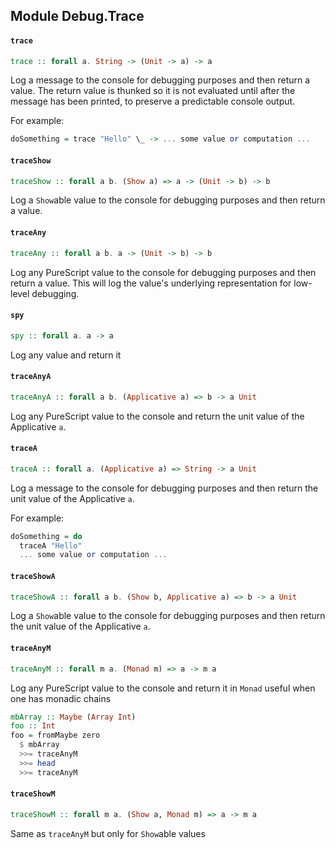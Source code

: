 ## Module Debug.Trace

#### `trace`

``` purescript
trace :: forall a. String -> (Unit -> a) -> a
```

Log a message to the console for debugging purposes and then return a
value. The return value is thunked so it is not evaluated until after the
message has been printed, to preserve a predictable console output.

For example:
``` purescript
doSomething = trace "Hello" \_ -> ... some value or computation ...
```

#### `traceShow`

``` purescript
traceShow :: forall a b. (Show a) => a -> (Unit -> b) -> b
```

Log a `Show`able value to the console for debugging purposes and then
return a value.

#### `traceAny`

``` purescript
traceAny :: forall a b. a -> (Unit -> b) -> b
```

Log any PureScript value to the console for debugging purposes and then
return a value. This will log the value's underlying representation for
low-level debugging.

#### `spy`

``` purescript
spy :: forall a. a -> a
```

Log any value and return it

#### `traceAnyA`

``` purescript
traceAnyA :: forall a b. (Applicative a) => b -> a Unit
```

Log any PureScript value to the console and return the unit value of the
Applicative `a`.

#### `traceA`

``` purescript
traceA :: forall a. (Applicative a) => String -> a Unit
```

Log a message to the console for debugging purposes and then return the
unit value of the Applicative `a`.

For example:
``` purescript
doSomething = do
  traceA "Hello"
  ... some value or computation ...
```

#### `traceShowA`

``` purescript
traceShowA :: forall a b. (Show b, Applicative a) => b -> a Unit
```

Log a `Show`able value to the console for debugging purposes and then
return the unit value of the Applicative `a`.

#### `traceAnyM`

``` purescript
traceAnyM :: forall m a. (Monad m) => a -> m a
```

Log any PureScript value to the console and return it in `Monad`
useful when one has monadic chains
```purescript
mbArray :: Maybe (Array Int)
foo :: Int
foo = fromMaybe zero
  $ mbArray
  >>= traceAnyM
  >>= head
  >>= traceAnyM
```

#### `traceShowM`

``` purescript
traceShowM :: forall m a. (Show a, Monad m) => a -> m a
```

Same as `traceAnyM` but only for `Show`able values



